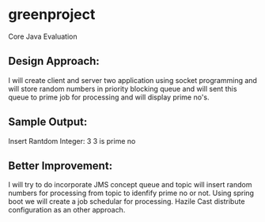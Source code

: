 # greenproject
Core Java Evaluation

Design Approach:
----------------
I will create client and server two application using socket programming and will store random numbers in priority blocking queue and will sent this queue to prime
job for processing and will display prime no's.

Sample Output:
--------------
Insert Rantdom Integer: 3
3 is prime no

Better Improvement:
-------------------
I will try to do incorporate JMS concept queue and topic will insert random numbers for processing from topic to idenfify prime no or not.
Using spring boot we will create a job schedular for processing.
Hazile Cast distribute configuration as an other approach.


